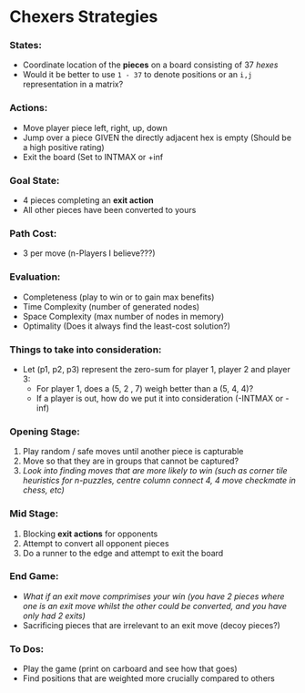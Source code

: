 Chexers Strategies
====
### States:
-   Coordinate location of the **pieces** on a board consisting of 37 *hexes*
-  Would it be better to use `1 - 37` to denote positions or an `i,j` representation in a matrix?

### Actions:
- Move player piece left, right, up, down
- Jump over a piece GIVEN the directly adjacent hex is empty (Should be a high positive rating)
- Exit the board (Set to INTMAX or +inf

### Goal State:
- 4 pieces completing an **exit action**
- All other pieces have been converted to yours

### Path Cost:
- 3 per move (n-Players I believe???)

### Evaluation:
- Completeness (play to win or to gain max benefits)
- Time Complexity (number of generated nodes)
- Space Complexity (max number of nodes in memory)
- Optimality (Does it always find the least-cost solution?)

### Things to take into consideration:
- Let (p1, p2, p3) represent the zero-sum for player 1, player 2 and player 3:
    - For player 1, does a (5, 2 , 7) weigh better than a (5, 4, 4)?
    - If a player is out, how do we put it into consideration (-INTMAX or -inf)

### Opening Stage:
1. Play random / safe moves until another piece is capturable
2. Move so that they are in groups that cannot be captured?
3. *Look into finding moves that are more likely to win (such as corner tile heuristics for n-puzzles, centre column connect 4, 4 move checkmate in chess, etc)*

### Mid Stage:
1. Blocking **exit actions** for opponents
2. Attempt to convert all opponent pieces
3. Do a runner to the edge and attempt to exit the board

### End Game:
- *What if an exit move comprimises your win (you have 2 pieces where one is an exit move whilst the other could be converted, and you have only had 2 exits)*
- Sacrificing pieces that are irrelevant to an exit move (decoy pieces?)

### To Dos:
- Play the game (print on carboard and see how that goes)
- Find positions that are weighted more crucially compared to others

